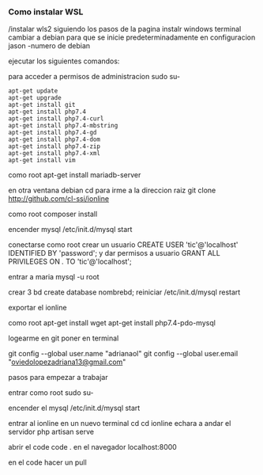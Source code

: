 
### Como instalar WSL

/instalar wls2 siguiendo los pasos de la pagina
instalr windows terminal
cambiar a debian para que se inicie predeterminadamente
en configuracion jason -numero de debian

ejecutar los siguientes comandos:

para acceder a permisos de administracion sudo su-
```
apt-get update
apt-get upgrade
apt-get install git
apt-get install php7.4
apt-get install php7.4-curl
apt-get install php7.4-mbstring
apt-get install php7.4-gd
apt-get install php7.4-dom
apt-get install php7.4-zip
apt-get install php7.4-xml
apt-get install vim
```

como root apt-get install mariadb-server

 en otra ventana debian
cd para irme a la direccion raiz
git clone http://github.com/cl-ssi/ionline

como root composer install

encender mysql
 /etc/init.d/mysql start

conectarse como root
crear un usuario 
CREATE USER 'tic'@'localhost' IDENTIFIED BY 'password';
y dar permisos a usuario
GRANT ALL PRIVILEGES ON *.* TO 'tic'@'localhost';

entrar a maria
mysql -u root

crear 3 bd
create database nombrebd;
reiniciar 
/etc/init.d/mysql restart

exportar el ionline


como root 
apt-get install wget
apt-get install php7.4-pdo-mysql

logearme en git poner en terminal

git config --global user.name "adrianaol"
git config --global user.email "oviedolopezadriana13@gmail.com"

pasos para empezar a trabajar


entrar como root
sudo su-

encender el mysql
/etc/init.d/mysql start

entrar al ionline en un nuevo terminal
cd 
cd ionline
echara a andar el servidor
php artisan serve

abrir el code
code .
en el navegador localhost:8000

en el code hacer un pull




